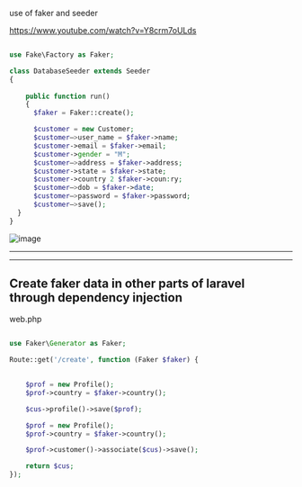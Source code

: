 use of faker and seeder 

https://www.youtube.com/watch?v=Y8crm7oULds

```php

use Fake\Factory as Faker;

class DatabaseSeeder extends Seeder
{
   
    public function run()
    {
      $faker = Faker::create();

      $customer = new Customer;
      $customer—>user_name = $faker->name;
      $customer->email = $faker->email;
      $customer->gender = "M";
      $customer—>address = $faker->address;
      $customer->state = $faker->state;
      $customer->country 2 $faker->coun:ry;
      $customer—>dob = $faker->date;
      $customer—>password = $faker->password;
      $customer—>save();
  }
}


```
![image](https://user-images.githubusercontent.com/12442613/201581354-73b5c962-c3e9-4e5c-b124-aa5fec36e89a.png)


-------------------------
-------------------------
## Create faker data in other parts of laravel through dependency injection

web.php
```php

use Faker\Generator as Faker;

Route::get('/create', function (Faker $faker) {

   
    $prof = new Profile();
    $prof->country = $faker->country();

    $cus->profile()->save($prof);

    $prof = new Profile();
    $prof->country = $faker->country();

    $prof->customer()->associate($cus)->save();

    return $cus;
});
```









